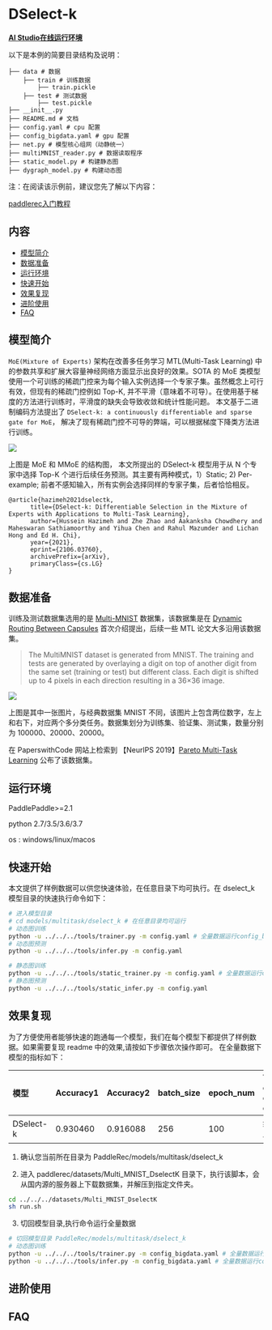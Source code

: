 # DSelect-k

**[AI Studio在线运行环境](https://aistudio.baidu.com/studio/project/partial/verify/3387640/92f12089231a488e8769f839f61fde31)**

以下是本例的简要目录结构及说明：

```
├── data # 数据
    ├── train # 训练数据
        ├── train.pickle
    ├── test # 测试数据
        ├── test.pickle
├── __init__.py
├── README.md # 文档
├── config.yaml # cpu 配置
├── config_bigdata.yaml # gpu 配置
├── net.py # 模型核心组网（动静统一）
├── multiMNIST_reader.py # 数据读取程序
├── static_model.py # 构建静态图
├── dygraph_model.py # 构建动态图
```

注：在阅读该示例前，建议您先了解以下内容：

[paddlerec入门教程](https://github.com/PaddlePaddle/PaddleRec/blob/master/README.md)

## 内容

- [模型简介](#模型简介)
- [数据准备](#数据准备)
- [运行环境](#运行环境)
- [快速开始](#快速开始)
- [效果复现](#效果复现)
- [进阶使用](#进阶使用)
- [FAQ](#FAQ)

## 模型简介

`MoE(Mixture of Experts)` 架构在改善多任务学习 MTL(Multi-Task Learning) 中的参数共享和扩展大容量神经网络方面显示出良好的效果。SOTA 的 MoE
类模型使用一个可训练的稀疏门控来为每个输入实例选择一个专家子集。虽然概念上可行有效，但现有的稀疏门控例如 Top-K, 并不平滑（意味着不可导）。在使用基于梯度的方法进行训练时，平滑度的缺失会导致收敛和统计性能问题。
本文基于二进制编码方法提出了 `DSelect-k: a continuously differentiable and sparse gate for MoE`， 解决了现有稀疏门控不可导的弊端，可以根据梯度下降类方法进行训练。

![](https://tva1.sinaimg.cn/large/008i3skNly1gy3rpouuc6j30rw0d63zy.jpg)

上图是 MoE 和 MMoE 的结构图， 本文所提出的 DSelect-k 模型用于从 N 个专家中选择 Top-K 个进行后续任务预测。其主要有两种模式，1）Static; 2) Per-example;
前者不感知输入，所有实例会选择同样的专家子集，后者恰恰相反。

```text
@article{hazimeh2021dselectk,
      title={DSelect-k: Differentiable Selection in the Mixture of Experts with Applications to Multi-Task Learning},
      author={Hussein Hazimeh and Zhe Zhao and Aakanksha Chowdhery and Maheswaran Sathiamoorthy and Yihua Chen and Rahul Mazumder and Lichan Hong and Ed H. Chi},
      year={2021},
      eprint={2106.03760},
      archivePrefix={arXiv},
      primaryClass={cs.LG}
}
```

## 数据准备

训练及测试数据集选用的是 [Multi-MNIST](https://paperswithcode.com/dataset/multimnist)
数据集，该数据集是在 [Dynamic Routing Between Capsules](https://paperswithcode.com/paper/dynamic-routing-between-capsules)
首次介绍提出，后续一些 MTL 论文大多沿用该数据集。

> The MultiMNIST dataset is generated from MNIST. The training and tests are generated by overlaying a digit on top of another digit from the same set (training or test) but different class. Each digit is shifted up to 4 pixels in each direction resulting in a 36×36 image.

![](https://tva1.sinaimg.cn/large/008i3skNly1gy3ryidh3hj30f40ea3yp.jpg)

上图是其中一张图片，与经典数据集 MNIST 不同，该图片上包含两位数字，左上和右下，对应两个多分类任务。数据集划分为训练集、验证集、测试集，数量分别为 100000、20000、20000。

在 PaperswithCode 网站上检索到 【NeurlPS 2019】[Pareto Multi-Task Learning](https://arxiv.org/pdf/1912.12854v1.pdf) 公布了该数据集。


## 运行环境

PaddlePaddle>=2.1

python 2.7/3.5/3.6/3.7

os : windows/linux/macos

## 快速开始

本文提供了样例数据可以供您快速体验，在任意目录下均可执行。在 dselect_k 模型目录的快速执行命令如下：

```bash
# 进入模型目录
# cd models/multitask/dselect_k # 在任意目录均可运行
# 动态图训练
python -u ../../../tools/trainer.py -m config.yaml # 全量数据运行config_bigdata.yaml 
# 动态图预测
python -u ../../../tools/infer.py -m config.yaml 

# 静态图训练
python -u ../../../tools/static_trainer.py -m config.yaml # 全量数据运行config_bigdata.yaml 
# 静态图预测
python -u ../../../tools/static_infer.py -m config.yaml 
``` 

## 效果复现

为了方便使用者能够快速的跑通每一个模型，我们在每个模型下都提供了样例数据。如果需要复现 readme 中的效果,请按如下步骤依次操作即可。 在全量数据下模型的指标如下：  


| 模型 | Accuracy1 | Accuracy2 | batch_size | epoch_num| Time of each epoch | 
| :------| :------ | :------ | :------ | :------| :------ | 
| DSelect-k | 0.930460 | 0.916088 | 256 | 100 | 约 0.5 小时 |

1. 确认您当前所在目录为 PaddleRec/models/multitask/dselect_k

2. 进入 paddlerec/datasets/Multi_MNIST_DselectK 目录下，执行该脚本，会从国内源的服务器上下载数据集，并解压到指定文件夹。

``` bash
cd ../../../datasets/Multi_MNIST_DselectK
sh run.sh
```

3. 切回模型目录,执行命令运行全量数据

```bash
# 切回模型目录 PaddleRec/models/multitask/dselect_k
# 动态图训练
python -u ../../../tools/trainer.py -m config_bigdata.yaml # 全量数据运行config_bigdata.yaml 
python -u ../../../tools/infer.py -m config_bigdata.yaml # 全量数据运行config_bigdata.yaml 
```

## 进阶使用

## FAQ
